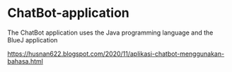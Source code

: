 # ChatBot-application
The ChatBot application uses the Java programming language and the BlueJ application

https://husnan622.blogspot.com/2020/11/aplikasi-chatbot-menggunakan-bahasa.html
